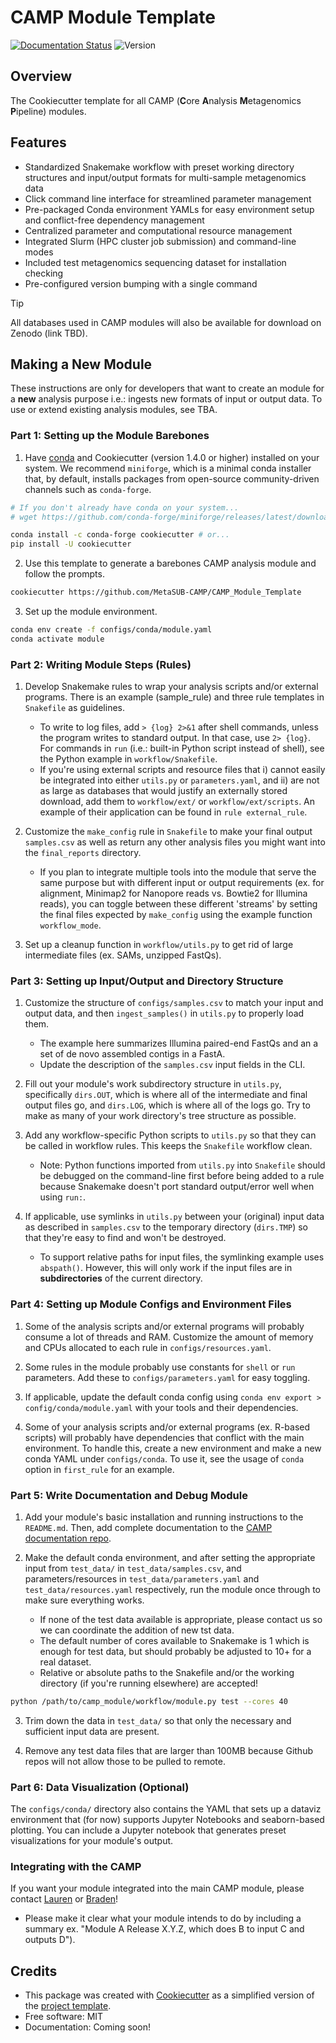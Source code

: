 # CAMP Module Template

[![Documentation Status](https://img.shields.io/readthedocs/camp_module_template)](https://camp-documentation.readthedocs.io/en/latest/) ![Version](https://img.shields.io/badge/version-0.7.6-brightgreen)

## Overview

The Cookiecutter template for all CAMP (**C**ore **A**nalysis **M**etagenomics **P**ipeline) modules. 

## Features

* Standardized Snakemake workflow with preset working directory structures and input/output formats for multi-sample metagenomics data
* Click command line interface for streamlined parameter management
* Pre-packaged Conda environment YAMLs for easy environment setup and conflict-free dependency management
* Centralized parameter and computational resource management
* Integrated Slurm (HPC cluster job submission) and command-line modes
* Included test metagenomics sequencing dataset for installation checking
* Pre-configured version bumping with a single command

> [!TIP]
> All databases used in CAMP modules will also be available for download on Zenodo (link TBD).

## Making a New Module

These instructions are only for developers that want to create an module for a **new** analysis purpose i.e.: ingests new formats of input or output data. To use or extend existing analysis modules, see TBA. 

### Part 1: Setting up the Module Barebones

1. Have [conda](https://github.com/conda-forge/miniforge>) and Cookiecutter (version 1.4.0 or higher) installed on your system. We recommend `miniforge`, which is a minimal conda installer that, by default, installs packages from open-source community-driven channels such as `conda-forge`.
```Bash
# If you don't already have conda on your system...
# wget https://github.com/conda-forge/miniforge/releases/latest/download/Miniforge3-Linux-x86_64.sh

conda install -c conda-forge cookiecutter # or...
pip install -U cookiecutter
```

2. Use this template to generate a barebones CAMP analysis module and follow the prompts.

```Bash
cookiecutter https://github.com/MetaSUB-CAMP/CAMP_Module_Template
```

3. Set up the module environment.

```Bash
conda env create -f configs/conda/module.yaml
conda activate module
```

### Part 2: Writing Module Steps (Rules)

1. Develop Snakemake rules to wrap your analysis scripts and/or external programs. There is an example (sample_rule) and three rule templates in `Snakefile` as guidelines. 
    - To write to log files, add `> {log} 2>&1` after shell commands, unless the program writes to standard output. In that case, use `2> {log}`. For commands in `run` (i.e.: built-in Python script instead of shell), see the Python example in `workflow/Snakefile`.
    - If you're using external scripts and resource files that i) cannot easily be integrated into either `utils.py` or `parameters.yaml`, and ii) are not as large as databases that would justify an externally stored download, add them to `workflow/ext/` or `workflow/ext/scripts`. An example of their application can be found in `rule external_rule`. 

2. Customize the `make_config` rule in `Snakefile` to make your final output `samples.csv` as well as return any other analysis files you might want into the `final_reports` directory.
    - If you plan to integrate multiple tools into the module that serve the same purpose but with different input or output requirements (ex. for alignment, Minimap2 for Nanopore reads vs. Bowtie2 for Illumina reads), you can toggle between these different 'streams' by setting the final files expected by `make_config` using the example function `workflow_mode`.

3. Set up a cleanup function in `workflow/utils.py` to get rid of large intermediate files (ex. SAMs, unzipped FastQs). 

### Part 3: Setting up Input/Output and Directory Structure

1. Customize the structure of `configs/samples.csv` to match your input and output data, and then `ingest_samples()` in `utils.py` to properly load them. 
    - The example here summarizes Illumina paired-end FastQs and an a set of de novo assembled contigs in a FastA. 
    - Update the description of the `samples.csv` input fields in the CLI. 

2. Fill out your module's work subdirectory structure in `utils.py`, specifically `dirs.OUT`, which is where all of the intermediate and final output files go, and `dirs.LOG`, which is where all of the logs go. Try to make as many of your work directory's tree structure as possible.

3. Add any workflow-specific Python scripts to `utils.py` so that they can be called in workflow rules. This keeps the `Snakefile` workflow clean. 
    - Note: Python functions imported from `utils.py` into `Snakefile` should be debugged on the command-line first before being added to a rule because Snakemake doesn't port standard output/error well when using `run:`.

4. If applicable, use symlinks in `utils.py` between your (original) input data as described in `samples.csv` to the temporary directory (`dirs.TMP`) so that they're easy to find and won't be destroyed. 
    - To support relative paths for input files, the symlinking example uses `abspath()`. However, this will only work if the input files are in **subdirectories** of the current directory. 

### Part 4: Setting up Module Configs and Environment Files

1. Some of the analysis scripts and/or external programs will probably consume a lot of threads and RAM. Customize the amount of memory and CPUs allocated to each rule in `configs/resources.yaml`. 

2. Some rules in the module probably use constants for `shell` or `run` parameters. Add these to `configs/parameters.yaml` for easy toggling. 

3. If applicable, update the default conda config using `conda env export > config/conda/module.yaml` with your tools and their dependencies.

4. Some of your analysis scripts and/or external programs (ex. R-based scripts) will probably have dependencies that conflict with the main environment. To handle this, create a new environment and make a new conda YAML under `configs/conda`. To use it, see the usage of `conda` option in `first_rule` for an example.

### Part 5: Write Documentation and Debug Module

1. Add your module's basic installation and running instructions to the `README.md`. Then, add complete documentation to the [CAMP documentation repo](https://github.com/MetaSUB-CAMP/camp-documentation).

2. Make the default conda environment, and after setting the appropriate input from `test_data/` in `test_data/samples.csv`, and parameters/resources in `test_data/parameters.yaml` and `test_data/resources.yaml` respectively, run the module once through to make sure everything works. 
    - If none of the test data available is appropriate, please contact us so we can coordinate the addition of new tst data. 
    - The default number of cores available to Snakemake is 1 which is enough for test data, but should probably be adjusted to 10+ for a real dataset.
    - Relative or absolute paths to the Snakefile and/or the working directory (if you're running elsewhere) are accepted!
```Bash
python /path/to/camp_module/workflow/module.py test --cores 40
```

3. Trim down the data in `test_data/` so that only the necessary and sufficient input data are present.

4. Remove any test data files that are larger than 100MB because Github repos will not allow those to be pulled to remote. 

### Part 6: Data Visualization (Optional)

The `configs/conda/` directory also contains the YAML that sets up a dataviz environment that (for now) supports Jupyter Notebooks and seaborn-based plotting. You can include a Jupyter notebook that generates preset visualizations for your module's output.

### Integrating with the CAMP

If you want your module integrated into the main CAMP module, please contact [Lauren](mailto:lam4003@med.cornell.edu) or [Braden](btt4001@med.cornell.edu)!
- Please make it clear what your module intends to do by including a summary ex. "Module A Release X.Y.Z, which does B to input C and outputs D").

## Credits

- This package was created with [Cookiecutter](https://github.com/cookiecutter/cookiecutter>) as a simplified version of the [project template](https://github.com/audreyr/cookiecutter-pypackage>).
- Free software: MIT
- Documentation: Coming soon!